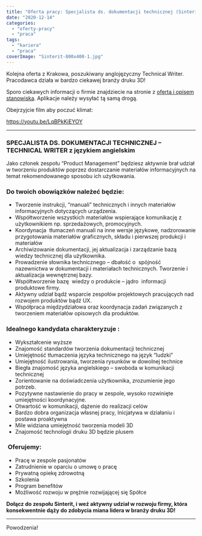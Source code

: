 ```yaml
---
title: "Oferta pracy: Specjalista ds. dokumentacji technicznej (Sinterit) – Kraków"
date: "2020-12-14"
categories:
  - "oferty-pracy"
  - "praca"
tags:
  - "kariera"
  - "praca"
coverImage: "Sinterit-800x400-1.jpg"
---
```


Kolejna oferta z Krakowa, poszukiwany anglojęzyczny Technical Writer. Pracodawca działa w bardzo ciekawej branży druku 3D!

Sporo ciekawych informacji o firmie znajdziecie na stronie z [ofertą i opisem stanowiska](https://www.sinterit.com/career/#1559132967732-398aa2cb-6767). Aplikacje należy wysyłać tą samą drogą.

Obejrzyjcie film aby poczuć klimat:

https://youtu.be/LqBPkKiEYOY

---

### **SPECJALISTA DS. DOKUMENTACJI TECHNICZNEJ – TECHNICAL WRITER z językiem angielskim**

Jako członek zespołu “Product Management” będziesz aktywnie brał udział w tworzeniu produktów poprzez dostarczanie materiałów informacyjnych na temat rekomendowanego sposobu ich użytkowania.

### **Do twoich obowiązków należeć będzie:**

- Tworzenie instrukcji, “manuali” technicznych i innych materiałów informacyjnych dotyczących urządzenia.
- Współtworzenie wszystkich materiałów wspierające komunikację z użytkownikiem np. sprzedażowych, promocyjnych.
- Koordynacja  tłumaczeń manuali na inne wersje językowe, nadzorowanie przygotowania materiałów graficznych, składu i pierwszej produkcji i materiałów
- Archiwizowanie dokumentacji, jej aktualizacja i zarządzanie bazą wiedzy technicznej dla użytkownika.
- Prowadzenie słownika technicznego – dbałość o  spójność  nazewnictwa w dokumentacji i materiałach technicznych. Tworzenie i aktualizacja wewnętrznej bazy.
- Współtworzenie bazę  wiedzy o produkcie – jądro  informacji produktowe firmy.
- Aktywny udział bądź wsparcie zespołów projektowych pracujących nad rozwojem produktów bądź UX.
- Współpraca międzydziałowa oraz koordynacja zadań związanych z tworzeniem materiałów opisowych dla produktów.

### **Idealnego kandydata charakteryzuje :**

- Wykształcenie wyższe
- Znajomość standardów tworzenia dokumentacji technicznej
- Umiejętność tłumaczenia języka technicznego na język “ludzki”
- Umiejętność ilustrowania, tworzenia rysunków w dowolnej technice
- Biegła znajomość języka angielskiego – swoboda w komunikacji technicznej
- Zorientowanie na doświadczenia użytkownika, zrozumienie jego potrzeb.
- Pozytywne nastawienie do pracy w zespole, wysoko rozwinięte umiejętności koordynacyjne.
- Otwartość w komunikacji, dążenie do realizacji celów
- Bardzo dobra organizacja własnej pracy, Inicjatywa w działaniu i postawa proaktywna
- Mile widziana umiejętność tworzenia modeli 3D
- Znajomość technologii druku 3D będzie plusem

###  **Oferujemy**:

- Pracę w zespole pasjonatów
- Zatrudnienie w oparciu o umowę o pracę
- Prywatną opiekę zdrowotną
- Szkolenia
- Program benefitów
- Możliwość rozwoju w prężnie rozwijającej się Spółce

**Dołącz do zespołu Sinterit, i weź aktywny udział w rozwoju firmy, która konsekwentnie dąży do zdobycia miana lidera w branży druku 3D!**

---

Powodzenia!
